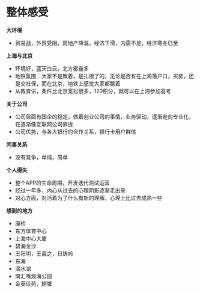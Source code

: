 # 整体感受

**大环境**

* 贸易战，外贸受阻，房地产降温，经济下滑，内需不足，经济寒冬已至

**上海与北京**

* 环境好，蓝天白云，北方雾霾多
* 地铁氛围：大家不是飘着，是扎根了的，无论是否有在上海落户口，买房，还是交社保，而在北京，地铁上感觉大家都飘着
* 从教育讲，条件比北京宽松很多，120积分，就可以在上海参加高考

**关于公司**

* 公司层面有国企的稳定，做着创业公司的事情，业务驱动，逐渐走向专业化，在逐渐像互联网公司靠拢
* 公司优势，与各大银行的合作关系，银行卡用户群体

**同事关系**

* 没有竞争，单纯，简单

**个人得失**

* 整个APP的生命周期，开发迭代测试运营
* 经过一年多，内心从过去的心理阴影逐渐走出来
* 对心方面，对活着为了什么有新的理解，心理上比过去成熟一些

**想到的地方**

* 康桥
* 东方体育中心
* 上海中心大厦
* 碧海金沙
* 王阳明，王羲之，日铸岭
* 东海
* 滴水湖
* 南汇嘴观海公园
* 金葵佳苑，螃蟹

